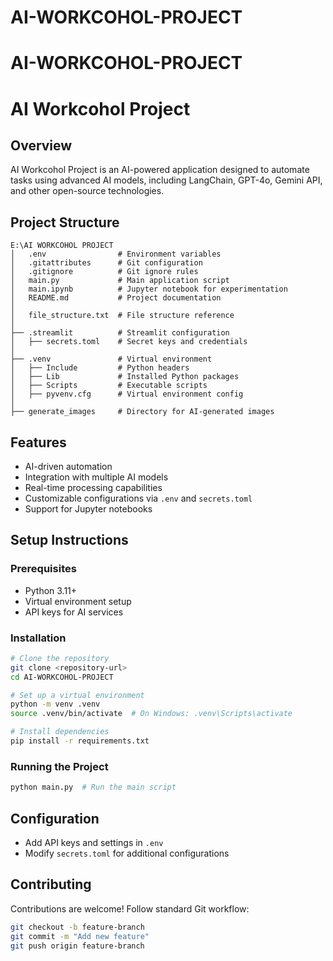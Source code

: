 ﻿# AI-WORKCOHOL-PROJECT

# AI-WORKCOHOL-PROJECT


# AI Workcohol Project

## Overview
AI Workcohol Project is an AI-powered application designed to automate tasks using advanced AI models, including LangChain, GPT-4o, Gemini API, and other open-source technologies.

## Project Structure
```
E:\AI WORKCOHOL PROJECT
│   .env                # Environment variables
│   .gitattributes      # Git configuration
│   .gitignore          # Git ignore rules
│   main.py             # Main application script
│   main.ipynb          # Jupyter notebook for experimentation
│   README.md           # Project documentation
│   
│   file_structure.txt  # File structure reference
│
├── .streamlit          # Streamlit configuration
│   ├── secrets.toml    # Secret keys and credentials
│
├── .venv               # Virtual environment
│   ├── Include         # Python headers
│   ├── Lib             # Installed Python packages
│   ├── Scripts         # Executable scripts
│   ├── pyvenv.cfg      # Virtual environment config
│
├── generate_images     # Directory for AI-generated images
```

## Features
- AI-driven automation
- Integration with multiple AI models
- Real-time processing capabilities
- Customizable configurations via `.env` and `secrets.toml`
- Support for Jupyter notebooks

## Setup Instructions
### Prerequisites
- Python 3.11+
- Virtual environment setup
- API keys for AI services

### Installation
```sh
# Clone the repository
git clone <repository-url>
cd AI-WORKCOHOL-PROJECT

# Set up a virtual environment
python -m venv .venv
source .venv/bin/activate  # On Windows: .venv\Scripts\activate

# Install dependencies
pip install -r requirements.txt
```

### Running the Project
```sh
python main.py  # Run the main script
```

## Configuration
- Add API keys and settings in `.env`
- Modify `secrets.toml` for additional configurations

## Contributing
Contributions are welcome! Follow standard Git workflow:
```sh
git checkout -b feature-branch
git commit -m "Add new feature"
git push origin feature-branch
```
